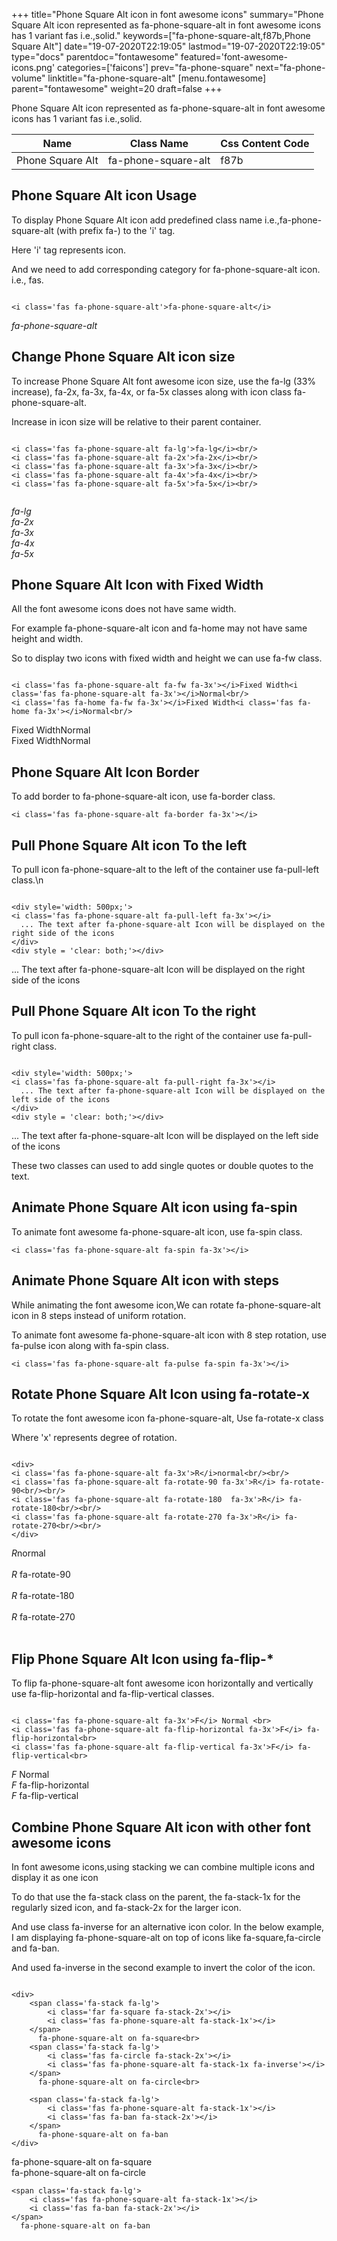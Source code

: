 +++
title="Phone Square Alt icon in font awesome icons"
summary="Phone Square Alt icon represented as fa-phone-square-alt in font awesome icons has 1 variant fas i.e.,solid."
keywords=["fa-phone-square-alt,f87b,Phone Square Alt"]
date="19-07-2020T22:19:05"
lastmod="19-07-2020T22:19:05"
type="docs"
parentdoc="fontawesome"
featured='font-awesome-icons.png'
categories=['faicons']
prev="fa-phone-square"
next="fa-phone-volume"
linktitle="fa-phone-square-alt"
[menu.fontawesome]
parent="fontawesome"
weight=20
draft=false
+++


Phone Square Alt icon represented as fa-phone-square-alt in font awesome icons has 1 variant fas i.e.,solid.

<div class='table-responsive'><table class='table'><thead><tr><th>Name</th><th>Class Name</th><th>Css Content Code</th></tr></thead><tbody><tr><td>Phone Square Alt</td><td>fa-phone-square-alt</td><td>f87b</td></tr></tbody></table></div>



## Phone Square Alt icon Usage

To display Phone Square Alt icon add predefined class name i.e.,fa-phone-square-alt (with prefix fa-) to the 'i' tag.

Here 'i' tag represents icon.

And we need to add corresponding category for fa-phone-square-alt icon. i.e., fas.


```

<i class='fas fa-phone-square-alt'>fa-phone-square-alt</i>
```

<i class='fas fa-phone-square-alt'>fa-phone-square-alt</i>




## Change Phone Square Alt icon size
To increase Phone Square Alt font awesome icon size, use the fa-lg (33% increase), fa-2x, fa-3x, fa-4x, or fa-5x classes along with icon class fa-phone-square-alt.

Increase in icon size will be relative to their parent container. 

```

<i class='fas fa-phone-square-alt fa-lg'>fa-lg</i><br/>
<i class='fas fa-phone-square-alt fa-2x'>fa-2x</i><br/>
<i class='fas fa-phone-square-alt fa-3x'>fa-3x</i><br/>
<i class='fas fa-phone-square-alt fa-4x'>fa-4x</i><br/>
<i class='fas fa-phone-square-alt fa-5x'>fa-5x</i><br/>
            
```

<i class='fas fa-phone-square-alt fa-lg'>fa-lg</i><br/>
<i class='fas fa-phone-square-alt fa-2x'>fa-2x</i><br/>
<i class='fas fa-phone-square-alt fa-3x'>fa-3x</i><br/>
<i class='fas fa-phone-square-alt fa-4x'>fa-4x</i><br/>
<i class='fas fa-phone-square-alt fa-5x'>fa-5x</i><br/>
            



## Phone Square Alt Icon with Fixed Width 

All the font awesome icons does not have same width.

For example fa-phone-square-alt icon and fa-home may not have same height and width.

So to display two icons with fixed width and height we can use fa-fw class.


```

<i class='fas fa-phone-square-alt fa-fw fa-3x'></i>Fixed Width<i class='fas fa-phone-square-alt fa-3x'></i>Normal<br/>
<i class='fas fa-home fa-fw fa-3x'></i>Fixed Width<i class='fas fa-home fa-3x'></i>Normal<br/>
```

<i class='fas fa-phone-square-alt fa-fw fa-3x'></i>Fixed Width<i class='fas fa-phone-square-alt fa-3x'></i>Normal<br/>
<i class='fas fa-home fa-fw fa-3x'></i>Fixed Width<i class='fas fa-home fa-3x'></i>Normal<br/>



## Phone Square Alt Icon Border 

To add border to fa-phone-square-alt icon, use fa-border class.


```
<i class='fas fa-phone-square-alt fa-border fa-3x'></i>

```
<i class='fas fa-phone-square-alt fa-border fa-3x'></i>





## Pull Phone Square Alt icon To the left

To pull icon fa-phone-square-alt to the left of the container use fa-pull-left class.\n

```

<div style='width: 500px;'>
<i class='fas fa-phone-square-alt fa-pull-left fa-3x'></i>
  ... The text after fa-phone-square-alt Icon will be displayed on the right side of the icons
</div>
<div style = 'clear: both;'></div>
```

<div style='width: 500px;'>
<i class='fas fa-phone-square-alt fa-pull-left fa-3x'></i>
  ... The text after fa-phone-square-alt Icon will be displayed on the right side of the icons
</div>
<div style = 'clear: both;'></div>




## Pull Phone Square Alt icon To the right
To pull icon fa-phone-square-alt to the right of the container use fa-pull-right class.

```

<div style='width: 500px;'>
<i class='fas fa-phone-square-alt fa-pull-right fa-3x'></i>
  ... The text after fa-phone-square-alt Icon will be displayed on the left side of the icons
</div>
<div style = 'clear: both;'></div>
```

<div style='width: 500px;'>
<i class='fas fa-phone-square-alt fa-pull-right fa-3x'></i>
  ... The text after fa-phone-square-alt Icon will be displayed on the left side of the icons
</div>
<div style = 'clear: both;'></div>

These two classes can used to add single quotes or double quotes to the text.


## Animate Phone Square Alt icon using fa-spin
To animate font awesome fa-phone-square-alt icon, use fa-spin class.

```
<i class='fas fa-phone-square-alt fa-spin fa-3x'></i>
```
<i class='fas fa-phone-square-alt fa-spin fa-3x'></i>




## Animate Phone Square Alt icon with steps
While animating the font awesome icon,We can rotate fa-phone-square-alt icon in 8 steps instead of uniform rotation.

To animate font awesome fa-phone-square-alt icon with 8 step rotation, use fa-pulse icon along with fa-spin class.


```
<i class='fas fa-phone-square-alt fa-pulse fa-spin fa-3x'></i>

```
<i class='fas fa-phone-square-alt fa-pulse fa-spin fa-3x'></i>





## Rotate Phone Square Alt Icon using fa-rotate-x
To rotate the font awesome icon fa-phone-square-alt, Use fa-rotate-x class

Where 'x' represents degree of rotation.


```

<div>
<i class='fas fa-phone-square-alt fa-3x'>R</i>normal<br/><br/>
<i class='fas fa-phone-square-alt fa-rotate-90 fa-3x'>R</i> fa-rotate-90<br/><br/> 
<i class='fas fa-phone-square-alt fa-rotate-180  fa-3x'>R</i> fa-rotate-180<br/><br/> 
<i class='fas fa-phone-square-alt fa-rotate-270 fa-3x'>R</i> fa-rotate-270<br/><br/>
</div>
```

<div>
<i class='fas fa-phone-square-alt fa-3x'>R</i>normal<br/><br/>
<i class='fas fa-phone-square-alt fa-rotate-90 fa-3x'>R</i> fa-rotate-90<br/><br/> 
<i class='fas fa-phone-square-alt fa-rotate-180  fa-3x'>R</i> fa-rotate-180<br/><br/> 
<i class='fas fa-phone-square-alt fa-rotate-270 fa-3x'>R</i> fa-rotate-270<br/><br/>
</div>




## Flip Phone Square Alt Icon using fa-flip-*
To flip fa-phone-square-alt font awesome icon horizontally and vertically use fa-flip-horizontal and fa-flip-vertical classes. 

```

<i class='fas fa-phone-square-alt fa-3x'>F</i> Normal <br>
<i class='fas fa-phone-square-alt fa-flip-horizontal fa-3x'>F</i> fa-flip-horizontal<br>
<i class='fas fa-phone-square-alt fa-flip-vertical fa-3x'>F</i> fa-flip-vertical<br>
```

<i class='fas fa-phone-square-alt fa-3x'>F</i> Normal <br>
<i class='fas fa-phone-square-alt fa-flip-horizontal fa-3x'>F</i> fa-flip-horizontal<br>
<i class='fas fa-phone-square-alt fa-flip-vertical fa-3x'>F</i> fa-flip-vertical<br>




## Combine Phone Square Alt icon with other font awesome icons
In font awesome icons,using stacking we can combine multiple icons and display it as one icon 

To do that use the fa-stack class on the parent, the fa-stack-1x for the regularly sized icon, and fa-stack-2x for the larger icon.

And use class fa-inverse for an alternative icon color. 
In the below example, I am displaying fa-phone-square-alt on top of icons like fa-square,fa-circle and fa-ban.

And used fa-inverse in the second example to invert the color of the icon.

```

<div>
    <span class='fa-stack fa-lg'>
        <i class='far fa-square fa-stack-2x'></i>
        <i class='fas fa-phone-square-alt fa-stack-1x'></i>
    </span>
      fa-phone-square-alt on fa-square<br>
    <span class='fa-stack fa-lg'>
        <i class='fas fa-circle fa-stack-2x'></i>
        <i class='fas fa-phone-square-alt fa-stack-1x fa-inverse'></i>
    </span>
      fa-phone-square-alt on fa-circle<br>

    <span class='fa-stack fa-lg'>
        <i class='fas fa-phone-square-alt fa-stack-1x'></i>
        <i class='fas fa-ban fa-stack-2x'></i>
    </span>
      fa-phone-square-alt on fa-ban
</div>
```

<div>
    <span class='fa-stack fa-lg'>
        <i class='far fa-square fa-stack-2x'></i>
        <i class='fas fa-phone-square-alt fa-stack-1x'></i>
    </span>
      fa-phone-square-alt on fa-square<br>
    <span class='fa-stack fa-lg'>
        <i class='fas fa-circle fa-stack-2x'></i>
        <i class='fas fa-phone-square-alt fa-stack-1x fa-inverse'></i>
    </span>
      fa-phone-square-alt on fa-circle<br>

    <span class='fa-stack fa-lg'>
        <i class='fas fa-phone-square-alt fa-stack-1x'></i>
        <i class='fas fa-ban fa-stack-2x'></i>
    </span>
      fa-phone-square-alt on fa-ban
</div>







